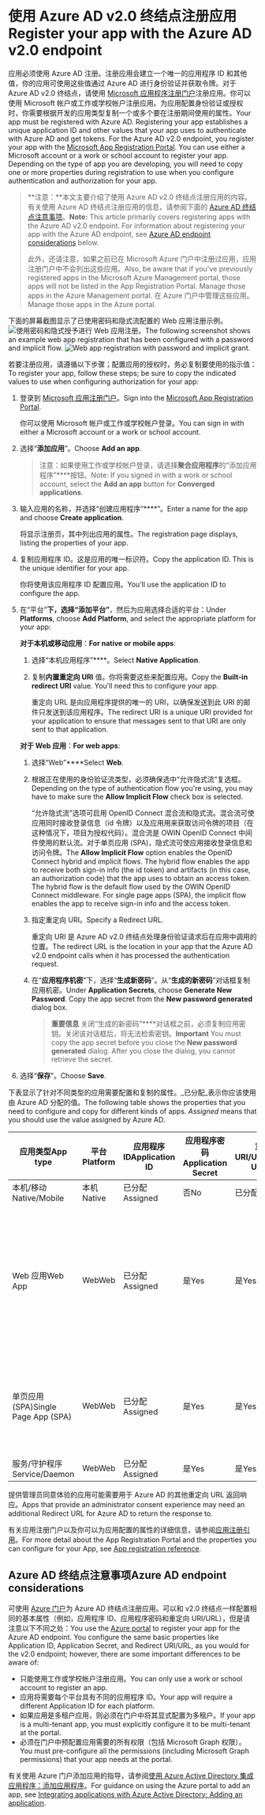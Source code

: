 # <a name="register-your-app-with-the-azure-ad-v20-endpoint"></a><span data-ttu-id="c6c3d-101">使用 Azure AD v2.0 终结点注册应用</span><span class="sxs-lookup"><span data-stu-id="c6c3d-101">Register your app with the Azure AD v2.0 endpoint</span></span>

<span data-ttu-id="c6c3d-p101">应用必须使用 Azure AD 注册。注册应用会建立一个唯一的应用程序 ID 和其他值，你的应用可使用这些值通过 Azure AD 进行身份验证并获取令牌。对于 Azure AD v2.0 终结点，请使用 [Microsoft 应用程序注册门户](https://apps.dev.microsoft.com)注册应用。你可以使用 Microsoft 帐户或工作或学校帐户注册应用。为应用配置身份验证或授权时，你需要根据开发的应用类型复制一个或多个要在注册期间使用的属性。</span><span class="sxs-lookup"><span data-stu-id="c6c3d-p101">Your app must be registered with Azure AD. Registering your app establishes a unique application ID and other values that your app uses to authenticate with Azure AD and get tokens. For the Azure AD v2.0 endpoint, you register your app with the [Microsoft App Registration Portal](https://apps.dev.microsoft.com). You can use either a Microsoft account or a work or school account to register your app. Depending on the type of app you are developing, you will need to copy one or more properties during registration to use when you configure authentication and authorization for your app.</span></span> 


> <span data-ttu-id="c6c3d-p102">**注意：**本文主要介绍了使用 Azure AD v2.0 终结点注册应用的内容。有关使用 Azure AD 终结点注册应用的信息，请参阅下面的 [Azure AD 终结点注意事项](#azure-ad-endpoint-considerations)。</span><span class="sxs-lookup"><span data-stu-id="c6c3d-p102">**Note:** This article primarily covers registering apps with the Azure AD v2.0 endpoint. For information about registering your app with the Azure AD endpoint, see [Azure AD endpoint considerations](#azure-ad-endpoint-considerations) below.</span></span>
> 
> <span data-ttu-id="c6c3d-109">此外，还请注意，如果之前已在 Microsoft Azure 门户中注册过应用，应用注册门户中不会列出这些应用。</span><span class="sxs-lookup"><span data-stu-id="c6c3d-109">Also, be aware that if you've previously registered apps in the Microsoft Azure Management portal, those apps will not be listed in the App Registration Portal. Manage those apps in the Azure Management portal.</span></span> <span data-ttu-id="c6c3d-110">在 Azure 门户中管理这些应用。</span><span class="sxs-lookup"><span data-stu-id="c6c3d-110">Manage those apps in the Azure portal.</span></span> 


<span data-ttu-id="c6c3d-p104">下面的屏幕截图显示了已使用密码和隐式流配置的 Web 应用注册示例。![使用密码和隐式授予进行 Web 应用注册。](./images/v2-web-registration.png)</span><span class="sxs-lookup"><span data-stu-id="c6c3d-p104">The following screenshot shows an example web app registration that has been configured with a password and implicit flow. ![Web app registration with password and implicit grant.](./images/v2-web-registration.png)</span></span>

<span data-ttu-id="c6c3d-113">若要注册应用，请遵循以下步骤；配置应用的授权时，务必复制要使用的指示值：</span><span class="sxs-lookup"><span data-stu-id="c6c3d-113">To register your app, follow these steps; be sure to copy the indicated values to use when configuring authorization for your app:</span></span>

1. <span data-ttu-id="c6c3d-114">登录到 [Microsoft 应用注册门户](https://apps.dev.microsoft.com/)。</span><span class="sxs-lookup"><span data-stu-id="c6c3d-114">Sign into the [Microsoft App Registration Portal](https://apps.dev.microsoft.com/).</span></span>
   
    <span data-ttu-id="c6c3d-115">你可以使用 Microsoft 帐户或工作或学校帐户登录。</span><span class="sxs-lookup"><span data-stu-id="c6c3d-115">You can sign in with either a Microsoft account or a work or school account.</span></span> 

2. <span data-ttu-id="c6c3d-116">选择“**添加应用**”。</span><span class="sxs-lookup"><span data-stu-id="c6c3d-116">Choose **Add an app**.</span></span>
    > <span data-ttu-id="c6c3d-117">注意：如果使用工作或学校帐户登录，请选择**聚合应用程序**的“添加应用程序”****按钮。</span><span class="sxs-lookup"><span data-stu-id="c6c3d-117">Note: If you signed in with a work or school account, select the **Add an app** button for **Converged applications**.</span></span> 

3. <span data-ttu-id="c6c3d-118">输入应用的名称，并选择“创建应用程序”****”。</span><span class="sxs-lookup"><span data-stu-id="c6c3d-118">Enter a name for the app and choose **Create application**.</span></span>

    <span data-ttu-id="c6c3d-119">将显示注册页，其中列出应用的属性。</span><span class="sxs-lookup"><span data-stu-id="c6c3d-119">The registration page displays, listing the properties of your app.</span></span>

4. <span data-ttu-id="c6c3d-p105">复制应用程序 ID。这是应用的唯一标识符。</span><span class="sxs-lookup"><span data-stu-id="c6c3d-p105">Copy the application ID. This is the unique identifier for your app.</span></span>

    <span data-ttu-id="c6c3d-122">你将使用该应用程序 ID 配置应用。</span><span class="sxs-lookup"><span data-stu-id="c6c3d-122">You'll use the application ID to configure the app.</span></span>

5. <span data-ttu-id="c6c3d-123">在“平台”****下，选择“添加平台”****，然后为应用选择合适的平台：</span><span class="sxs-lookup"><span data-stu-id="c6c3d-123">Under **Platforms**, choose **Add Platform**, and select the appropriate platform for your app:</span></span>
    
    <span data-ttu-id="c6c3d-124">**对于本机或移动应用**：</span><span class="sxs-lookup"><span data-stu-id="c6c3d-124">**For native or mobile apps**:</span></span>

    1. <span data-ttu-id="c6c3d-125">选择“本机应用程序”****。</span><span class="sxs-lookup"><span data-stu-id="c6c3d-125">Select **Native Application**.</span></span>

    2. <span data-ttu-id="c6c3d-p106">复制**内置重定向 URI** 值。你将需要这些来配置应用。</span><span class="sxs-lookup"><span data-stu-id="c6c3d-p106">Copy the **Built-in redirect URI** value. You'll need this to configure your app.</span></span>

        <span data-ttu-id="c6c3d-128">重定向 URL 是向应用程序提供的唯一的 URI，以确保发送到此 URI 的邮件只发送到该应用程序。</span><span class="sxs-lookup"><span data-stu-id="c6c3d-128">The redirect URI is a unique URI provided for your application to ensure that messages sent to that URI are only sent to that application.</span></span> 

    <span data-ttu-id="c6c3d-129">**对于 Web 应用**：</span><span class="sxs-lookup"><span data-stu-id="c6c3d-129">**For web apps**:</span></span>

    1. <span data-ttu-id="c6c3d-130">选择“Web”****</span><span class="sxs-lookup"><span data-stu-id="c6c3d-130">Select **Web**.</span></span>

    2. <span data-ttu-id="c6c3d-131">根据正在使用的身份验证流类型，必须确保选中“允许隐式流”复选框。</span><span class="sxs-lookup"><span data-stu-id="c6c3d-131">Depending on the type of authentication flow you're using, you may have to make sure the **Allow Implicit Flow** check box is selected.</span></span> 
        
        <span data-ttu-id="c6c3d-p107">“允许隐式流”选项可启用 OpenID Connect 混合流和隐式流。混合流可使应用同时接收登录信息（id 令牌）以及应用用来获取访问令牌的项目（在这种情况下，项目为授权代码）。混合流是 OWIN OpenID Connect 中间件使用的默认流。对于单页应用 (SPA)，隐式流可使应用接收登录信息和访问令牌。</span><span class="sxs-lookup"><span data-stu-id="c6c3d-p107">The **Allow Implicit Flow** option enables the OpenID Connect hybrid and implicit flows. The hybrid flow enables the app to receive both sign-in info (the id token) and artifacts (in this case, an authorization code) that the app uses to obtain an access token. The hybrid flow is the default flow used by the OWIN OpenID Connect middleware. For single page apps (SPA), the implicit flow enables the app to receive sign-in info and the access token.</span></span> 

    3. <span data-ttu-id="c6c3d-136">指定重定向 URI。</span><span class="sxs-lookup"><span data-stu-id="c6c3d-136">Specify a Redirect URL.</span></span>
        
        <span data-ttu-id="c6c3d-137">重定向 URI 是 Azure AD v2.0 终结点处理身份验证请求后在应用中调用的位置。</span><span class="sxs-lookup"><span data-stu-id="c6c3d-137">The redirect URL is the location in your app that the Azure AD v2.0 endpoint calls when it has processed the authentication request.</span></span>

    4. <span data-ttu-id="c6c3d-p108">在“**应用程序机密**”下，选择“**生成新密码**”。从“**生成的新密码**”对话框复制应用机密。</span><span class="sxs-lookup"><span data-stu-id="c6c3d-p108">Under **Application Secrets**, choose **Generate New Password**. Copy the app secret from the **New password generated** dialog box.</span></span>
        > <span data-ttu-id="c6c3d-p109">**重要信息** 关闭“生成的新密码”****对话框之前，必须复制应用密钥。关闭该对话框后，将无法检索密钥。</span><span class="sxs-lookup"><span data-stu-id="c6c3d-p109">**Important** You must copy the app secret before you close the **New password generated** dialog. After you close the dialog, you cannot retrieve the secret.</span></span> 
            
6. <span data-ttu-id="c6c3d-142">选择“**保存**”。</span><span class="sxs-lookup"><span data-stu-id="c6c3d-142">Choose **Save**.</span></span>


<span data-ttu-id="c6c3d-p110">下表显示了针对不同类型的应用需要配置和复制的属性。_已分配_表示你应该使用由 Azure AD 分配的值。</span><span class="sxs-lookup"><span data-stu-id="c6c3d-p110">The following table shows the properties that you need to configure and copy for different kinds of apps. _Assigned_ means that you should use the value assigned by Azure AD.</span></span>


| <span data-ttu-id="c6c3d-145">应用类型</span><span class="sxs-lookup"><span data-stu-id="c6c3d-145">App type</span></span> | <span data-ttu-id="c6c3d-146">平台</span><span class="sxs-lookup"><span data-stu-id="c6c3d-146">Platform</span></span> | <span data-ttu-id="c6c3d-147">应用程序 ID</span><span class="sxs-lookup"><span data-stu-id="c6c3d-147">Application ID</span></span> | <span data-ttu-id="c6c3d-148">应用程序密码</span><span class="sxs-lookup"><span data-stu-id="c6c3d-148">Application Secret</span></span> | <span data-ttu-id="c6c3d-149">重定向 URI/URL</span><span class="sxs-lookup"><span data-stu-id="c6c3d-149">Redirect URI/URL</span></span> | <span data-ttu-id="c6c3d-150">隐式流</span><span class="sxs-lookup"><span data-stu-id="c6c3d-150">Implicit Flow</span></span> 
| --- | --- | --- | --- | --- | --- |
| <span data-ttu-id="c6c3d-151">本机/移动</span><span class="sxs-lookup"><span data-stu-id="c6c3d-151">Native/Mobile</span></span> | <span data-ttu-id="c6c3d-152">本机</span><span class="sxs-lookup"><span data-stu-id="c6c3d-152">Native</span></span> | <span data-ttu-id="c6c3d-153">已分配</span><span class="sxs-lookup"><span data-stu-id="c6c3d-153">Assigned</span></span>  | <span data-ttu-id="c6c3d-154">否</span><span class="sxs-lookup"><span data-stu-id="c6c3d-154">No</span></span> | <span data-ttu-id="c6c3d-155">已分配</span><span class="sxs-lookup"><span data-stu-id="c6c3d-155">Assigned</span></span> | <span data-ttu-id="c6c3d-156">否</span><span class="sxs-lookup"><span data-stu-id="c6c3d-156">No</span></span> |
| <span data-ttu-id="c6c3d-157">Web 应用</span><span class="sxs-lookup"><span data-stu-id="c6c3d-157">Web App</span></span> | <span data-ttu-id="c6c3d-158">Web</span><span class="sxs-lookup"><span data-stu-id="c6c3d-158">Web</span></span> | <span data-ttu-id="c6c3d-159">已分配</span><span class="sxs-lookup"><span data-stu-id="c6c3d-159">Assigned</span></span> | <span data-ttu-id="c6c3d-160">是</span><span class="sxs-lookup"><span data-stu-id="c6c3d-160">Yes</span></span> | <span data-ttu-id="c6c3d-161">是</span><span class="sxs-lookup"><span data-stu-id="c6c3d-161">Yes</span></span> | <span data-ttu-id="c6c3d-162">可选</span><span class="sxs-lookup"><span data-stu-id="c6c3d-162">Optional</span></span> <br/><span data-ttu-id="c6c3d-163">Open ID Connect 中间件默认使用混合流（是）</span><span class="sxs-lookup"><span data-stu-id="c6c3d-163">Open ID Connect middleware uses hybrid flow by default (Yes)</span></span> | 
| <span data-ttu-id="c6c3d-164">单页应用 (SPA)</span><span class="sxs-lookup"><span data-stu-id="c6c3d-164">Single Page App (SPA)</span></span> | <span data-ttu-id="c6c3d-165">Web</span><span class="sxs-lookup"><span data-stu-id="c6c3d-165">Web</span></span> | <span data-ttu-id="c6c3d-166">已分配</span><span class="sxs-lookup"><span data-stu-id="c6c3d-166">Assigned</span></span> | <span data-ttu-id="c6c3d-167">是</span><span class="sxs-lookup"><span data-stu-id="c6c3d-167">Yes</span></span> | <span data-ttu-id="c6c3d-168">是</span><span class="sxs-lookup"><span data-stu-id="c6c3d-168">Yes</span></span> | <span data-ttu-id="c6c3d-169">是</span><span class="sxs-lookup"><span data-stu-id="c6c3d-169">Yes</span></span> <br/> <span data-ttu-id="c6c3d-170">SPA 使用 Open ID Connect 隐式流</span><span class="sxs-lookup"><span data-stu-id="c6c3d-170">SPAs use Open ID Connect implicit Flow</span></span> |
| <span data-ttu-id="c6c3d-171">服务/守护程序</span><span class="sxs-lookup"><span data-stu-id="c6c3d-171">Service/Daemon</span></span> | <span data-ttu-id="c6c3d-172">Web</span><span class="sxs-lookup"><span data-stu-id="c6c3d-172">Web</span></span> | <span data-ttu-id="c6c3d-173">已分配</span><span class="sxs-lookup"><span data-stu-id="c6c3d-173">Assigned</span></span> | <span data-ttu-id="c6c3d-174">是</span><span class="sxs-lookup"><span data-stu-id="c6c3d-174">Yes</span></span> | <span data-ttu-id="c6c3d-175">是</span><span class="sxs-lookup"><span data-stu-id="c6c3d-175">Yes</span></span> | <span data-ttu-id="c6c3d-176">否</span><span class="sxs-lookup"><span data-stu-id="c6c3d-176">No</span></span> |

<span data-ttu-id="c6c3d-177">提供管理员同意体验的应用可能需要用于 Azure AD 的其他重定向 URL 返回响应。</span><span class="sxs-lookup"><span data-stu-id="c6c3d-177">Apps that provide an administrator consent experience may need an additional Redirect URL for Azure AD to return the response to.</span></span>

<span data-ttu-id="c6c3d-178">有关应用注册门户以及你可以为应用配置的属性的详细信息，请参阅[应用注册引用](https://docs.microsoft.com/zh-CN/azure/active-directory/develop/active-directory-v2-registration-portal)。</span><span class="sxs-lookup"><span data-stu-id="c6c3d-178">For more detail about the App Registration Portal and the properties you can configure for your App, see [App registration reference](https://docs.microsoft.com/zh-CN/azure/active-directory/develop/active-directory-v2-registration-portal).</span></span>  

## <a name="azure-ad-endpoint-considerations"></a><span data-ttu-id="c6c3d-179">Azure AD 终结点注意事项</span><span class="sxs-lookup"><span data-stu-id="c6c3d-179">Azure AD endpoint considerations</span></span>

<span data-ttu-id="c6c3d-p111">可使用 [Azure 门户](https://aka.ms/aadapplist)为 Azure AD 终结点注册应用。可以和 v2.0 终结点一样配置相同的基本属性（例如，应用程序 ID、应用程序密码和重定向 URI/URL），但是请注意以下不同之处：</span><span class="sxs-lookup"><span data-stu-id="c6c3d-p111">You use the [Azure portal](https://aka.ms/aadapplist) to register your app for the Azure AD endpoint. You configure the same basic properties like Application ID, Application Secret, and Redirect URI/URL, as you would for the v2.0 endpoint; however, there are some important differences to be aware of:</span></span> 

- <span data-ttu-id="c6c3d-182">只能使用工作或学校帐户注册应用。</span><span class="sxs-lookup"><span data-stu-id="c6c3d-182">You can only use a work or school account to register an app.</span></span>
- <span data-ttu-id="c6c3d-183">应用将需要每个平台具有不同的应用程序 ID。</span><span class="sxs-lookup"><span data-stu-id="c6c3d-183">Your app will require a different Application ID for each platform.</span></span>
- <span data-ttu-id="c6c3d-184">如果应用是多租户应用，则必须在门户中将其显式配置为多租户。</span><span class="sxs-lookup"><span data-stu-id="c6c3d-184">If your app is a multi-tenant app, you must explicitly configure it to be multi-tenant at the portal.</span></span>
- <span data-ttu-id="c6c3d-185">必须在门户中预配置应用需要的所有权限（包括 Microsoft Graph 权限）。</span><span class="sxs-lookup"><span data-stu-id="c6c3d-185">You must pre-configure all the permissions (including Microsoft Graph permissions) that your app needs at the portal.</span></span> 

<span data-ttu-id="c6c3d-186">有关使用 Azure 门户添加应用的指导，请参阅[使用 Azure Active Directory 集成应用程序：添加应用程序](https://docs.microsoft.com/azure/active-directory/develop/active-directory-integrating-applications#adding-an-application)。</span><span class="sxs-lookup"><span data-stu-id="c6c3d-186">For guidance on using the Azure portal to add an app, see [Integrating applications with Azure Active Directory: Adding an application](https://docs.microsoft.com/azure/active-directory/develop/active-directory-integrating-applications#adding-an-application).</span></span>
